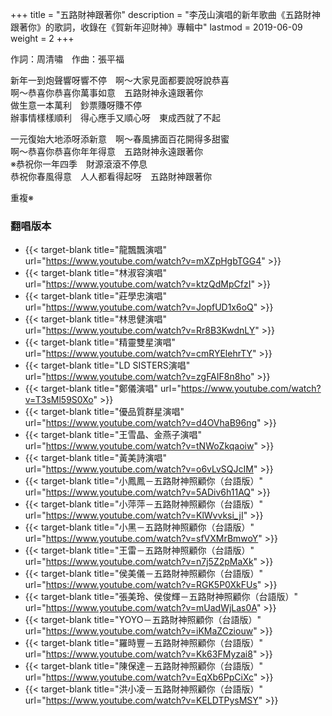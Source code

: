 +++
title = "五路財神跟著你"
description = "李茂山演唱的新年歌曲《五路財神跟著你》的歌詞，收錄在《賀新年迎財神》專輯中"
lastmod = 2019-06-09
weight = 2
+++

作詞：周清嘯　作曲：張平福  

新年一到炮聲響呀響不停　啊～大家見面都要說呀說恭喜  
啊～恭喜你恭喜你萬事如意　五路財神永遠跟著你  
做生意一本萬利　鈔票賺呀賺不停  
辦事情樣樣順利　得心應手又順心呀　東成西就了不起  

一元復始大地添呀添新意　啊～春風拂面百花開得多甜蜜  
啊～恭喜你恭喜你年年得意　五路財神永遠跟著你  
※恭祝你一年四季　財源滾滾不停息  
恭祝你春風得意　人人都看得起呀　五路財神跟著你  

重複※

### 翻唱版本

* {{< target-blank title="龍飄飄演唱" url="https://www.youtube.com/watch?v=mXZpHgbTGG4" >}}
* {{< target-blank title="林淑容演唱" url="https://www.youtube.com/watch?v=ktzQdMpCfzI" >}}
* {{< target-blank title="莊學忠演唱" url="https://www.youtube.com/watch?v=JopfUD1x6oQ" >}}
* {{< target-blank title="林思健演唱" url="https://www.youtube.com/watch?v=Rr8B3KwdnLY" >}}
* {{< target-blank title="精靈雙星演唱" url="https://www.youtube.com/watch?v=cmRYElehrTY" >}}
* {{< target-blank title="LD SISTERS演唱" url="https://www.youtube.com/watch?v=zgFAIF8n8ho" >}}
* {{< target-blank title="鄭儀演唱" url="https://www.youtube.com/watch?v=T3sMl59S0Xo" >}}
* {{< target-blank title="優品質群星演唱" url="https://www.youtube.com/watch?v=d4OVhaB96ng" >}}
* {{< target-blank title="王雪晶、金燕子演唱" url="https://www.youtube.com/watch?v=tNWoZkqaoiw" >}}
* {{< target-blank title="黃美詩演唱" url="https://www.youtube.com/watch?v=o6vLvSQJcIM" >}}
* {{< target-blank title="小鳳鳳－五路財神照顧你（台語版）" url="https://www.youtube.com/watch?v=5ADiv6h11AQ" >}}
* {{< target-blank title="小萍萍－五路財神照顧你（台語版）" url="https://www.youtube.com/watch?v=KlWvvksi_jI" >}}
* {{< target-blank title="小黑－五路財神照顧你（台語版）" url="https://www.youtube.com/watch?v=sfVXMrBmwoY" >}}
* {{< target-blank title="王雷－五路財神照顧你（台語版）" url="https://www.youtube.com/watch?v=n7j5Z2pMaXk" >}}
* {{< target-blank title="侯美儀－五路財神照顧你（台語版）" url="https://www.youtube.com/watch?v=RGK5P0XkFUs" >}}
* {{< target-blank title="張美玲、侯俊輝－五路財神照顧你（台語版）" url="https://www.youtube.com/watch?v=mUadWjLas0A" >}}
* {{< target-blank title="YOYO－五路財神照顧你（台語版）" url="https://www.youtube.com/watch?v=iKMaZCziouw" >}}
* {{< target-blank title="羅時豐－五路財神照顧你（台語版）" url="https://www.youtube.com/watch?v=Kk63FMyzai8" >}}
* {{< target-blank title="陳保達－五路財神照顧你（台語版）" url="https://www.youtube.com/watch?v=EqXb6PpCiXc" >}}
* {{< target-blank title="洪小凌－五路財神照顧你（台語版）" url="https://www.youtube.com/watch?v=KELDTPysMSY" >}}
